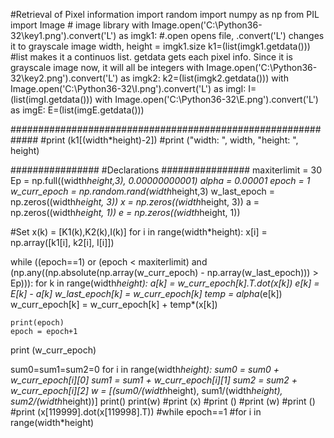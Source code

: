 #Retrieval of Pixel information
import random 
import numpy as np
from PIL import Image # image library
with Image.open('C:\Python36-32\key1.png').convert('L') as imgk1: #.open opens file, .convert('L') changes it to grayscale image
	width, height = imgk1.size
	k1=(list(imgk1.getdata())) #list makes it a continuos list. getdata gets each pixel info. Since it is grayscale image now, it will all be integers
with Image.open('C:\Python36-32\key2.png').convert('L') as imgk2:
	k2=(list(imgk2.getdata()))
with Image.open('C:\Python36-32\I.png').convert('L') as imgI:
	I=(list(imgI.getdata()))
with Image.open('C:\Python36-32\E.png').convert('L') as imgE:
	E=(list(imgE.getdata()))	

#############################################################
#print (k1[(width*height)-2])
#print ("width: ", width, "height: ", height)

################
#Declarations
################
maxiterlimit = 30
Ep = np.full((width*height,3), 0.00000000001)
alpha = 0.00001
epoch = 1
w_curr_epoch = np.random.rand(width*height,3)
w_last_epoch = np.zeros((width*height, 3))
x = np.zeros((width*height, 3))
a = np.zeros((width*height, 1))
e = np.zeros((width*height, 1))

#Set x(k) = [K1(k),K2(k),I(k)]
for i in range(width*height):
	x[i] = np.array([k1[i], k2[i], I[i]])

while ((epoch==1) or (epoch < maxiterlimit) and (np.any((np.absolute(np.array(w_curr_epoch) - np.array(w_last_epoch))) > Ep))):
	for k in range(width*height):
		a[k] = w_curr_epoch[k].T.dot(x[k])
		e[k] = E[k] - a[k]
		w_last_epoch[k] = w_curr_epoch[k]
		temp = alpha*(e[k])
		w_curr_epoch[k] = w_curr_epoch[k] + temp*(x[k])
	
	print(epoch)
	epoch = epoch+1

print (w_curr_epoch)

sum0=sum1=sum2=0
for i in range(width*height):
	sum0 = sum0 + w_curr_epoch[i][0]
	sum1 = sum1 + w_curr_epoch[i][1]
	sum2 = sum2 + w_curr_epoch[i][2]
w = [(sum0/(width*height), sum1/(width*height), sum2/(width*height))]
print()
print(w)
#print (x)
#print ()
#print (w)
#print ()
#print (x[119999].dot(x[119998].T))
#while epoch==1
#for i in range(width*height)
